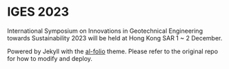 # IGES 2023 

International Symposium on Innovations in Geotechnical Engineering towards Sustainability 2023 will be held at Hong Kong SAR 1 ~ 2 December.

Powered by Jekyll with the [al-folio](https://github.com/alshedivat/al-folio) theme. Please refer to the original repo for how to modify and deploy.

